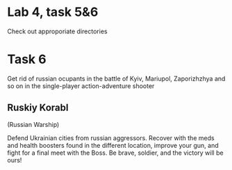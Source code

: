 # Lab 4, task 5&6
Check out approporiate directories
# Task 6
Get rid of russian ocupants in the battle of Kyiv, Mariupol, Zaporizhzhya and so on in the single-player action-adventure shooter
## Ruskiy Korabl
(Russian Warship)

Defend Ukrainian cities from russian aggressors. Recover with the meds and health boosters found in the different location, improve your gun, and fight for a final meet with the Boss. Be brave, soldier, and the victory will be ours!